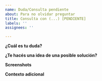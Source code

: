 ```yaml
---
name: Duda/Consulta pendiente
about: Para no olvidar preguntar
title: Consulta con (...) [PENDIENTE]
labels: ''
assignees: ''

---
```


**¿Cuál es tu duda?**


**¿Te hacés una idea de una posible solución?**


**Screenshots**


**Contexto adicional**
